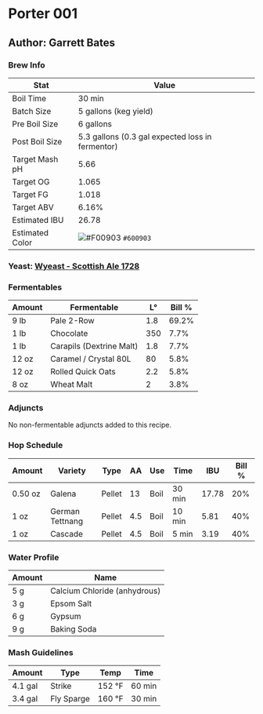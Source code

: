 # Porter 001
## Author: Garrett Bates

### Brew Info
| Stat | Value |
|---|---|
| Boil Time | 30 min |
| Batch Size | 5 gallons (keg yield) |
| Pre Boil Size | 6 gallons |
| Post Boil Size | 5.3 gallons (0.3 gal expected loss in fermentor) |
| Target Mash pH | 5.66 |
| Target OG | 1.065 |
| Target FG | 1.018 |
| Target ABV | 6.16% |
| Estimated IBU | 26.78 |
| Estimated Color | ![#F00903](https://placehold.it/15/600903/000000?text=+) `#600903` |

### Yeast: [Wyeast - Scottish Ale 1728](https://wyeastlab.com/yeast-strain/scottish-ale)

### Fermentables

| Amount | Fermentable | L° | Bill % |
|---|---|---|---|
| 9 lb | Pale 2-Row | 1.8 | 69.2% |
| 1 lb | Chocolate | 350 | 7.7% |
| 1 lb | Carapils (Dextrine Malt) | 1.8	| 7.7% |
| 12 oz | Caramel / Crystal 80L | 80 | 5.8% |
| 12 oz | Rolled Quick Oats | 2.2 | 5.8% |
| 8 oz | Wheat Malt | 2 | 3.8% |

### Adjuncts

No non-fermentable adjuncts added to this recipe.
<!-- | Amount | Ingredient | Bill % | -->
<!-- |---|---|---| -->

### Hop Schedule

| Amount | Variety | Type | AA | Use | Time | IBU | Bill % |
|---|---|---|---|---|---|---|---|
| 0.50 oz | Galena | Pellet | 13 | Boil | 30 min | 17.78 | 20% |
| 1 oz | German Tettnang | Pellet | 4.5 | Boil | 10 min |5.81 |40% |
| 1 oz | Cascade | Pellet | 4.5 | Boil | 5 min | 3.19 | 40% |

### Water Profile

| Amount | Name |
|---|---|
| 5 g | Calcium Chloride (anhydrous) |
| 3 g | Epsom Salt |
| 6 g | Gypsum |
| 9 g | Baking Soda |

### Mash Guidelines

| Amount | Type | Temp | Time |
|---|---|---|---|
| 4.1 gal | Strike | 152 °F | 60 min |
| 3.4 gal | Fly Sparge | 160 °F | 30 min |
